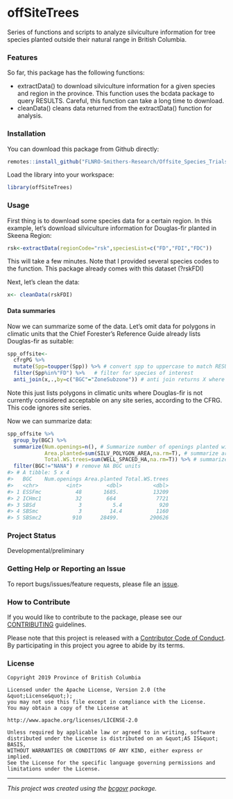 <!-- Add a project state badge
See https://github.com/BCDevExchange/Our-Project-Docs/blob/master/discussion/projectstates.md
If you have bcgovr installed and you use RStudio, click the 'Insert BCDevex Badge' Addin. -->

offSiteTrees
============

Series of functions and scripts to analyze silviculture information for
tree species planted outside their natural range in British Columbia.

### Features

So far, this package has the following functions:

-   extractData() to download silviculture information for a given
    species and region in the province. This function uses the bcdata
    package to query RESULTS. Careful, this function can take a long
    time to download.
-   cleanData() cleans data returned from the extractData() function for
    analysis.

### Installation

You can download this package from Github directly:

``` r
remotes::install_github("FLNRO-Smithers-Research/Offsite_Species_Trials")
```

Load the library into your workspace:

``` r
library(offSiteTrees)
```

### Usage

First thing is to download some species data for a certain region. In
this example, let’s download silviculture information for Douglas-fir
planted in Skeena Region:

``` r
rsk<-extractData(regionCode="rsk",speciesList=c("FD","FDI","FDC"))
```

This will take a few minutes. Note that I provided several species codes
to the function. This package already comes with this dataset (?rskFDI)

Next, let’s clean the data:

``` r
x<- cleanData(rskFDI)
```

#### Data summaries

Now we can summarize some of the data. Let’s omit data for polygons in
climatic units that the Chief Forester’s Reference Guide already lists
Douglas-fir as suitable:

``` r
spp_offsite<-
  cfrgPG %>%
  mutate(Spp=toupper(Spp)) %>% # convert spp to uppercase to match RESULTS
  filter(Spp%in%"FD") %>%   # filter for species of interest
  anti_join(x,.,by=c("BGC"="ZoneSubzone")) # anti join returns X where it is not listed in CFRG
```

Note this just lists polygons in climatic units where Douglas-fir is not
currently considered acceptable on any site series, according to the
CFRG. This code ignores site series.

Now we can summarize data:

``` r
spp_offsite %>% 
  group_by(BGC) %>% 
  summarize(Num.openings=n(), # Summarize number of openings planted with Fd
            Area.planted=sum(SILV_POLYGON_AREA,na.rm=T), # summarize area planted with Fd
            Total.WS.trees=sum(WELL_SPACED_HA,na.rm=T)) %>% # summarize total Fd well spaced
  filter(BGC!="NANA") # remove NA BGC units
#> # A tibble: 5 x 4
#>   BGC    Num.openings Area.planted Total.WS.trees
#>   <chr>         <int>        <dbl>          <dbl>
#> 1 ESSFmc           48       1685.           13209
#> 2 ICHmc1           32        664             7721
#> 3 SBSd              3          5.4            920
#> 4 SBSmc             3         14.4           1160
#> 5 SBSmc2          910      28499.          290626
```

### Project Status

Developmental/preliminary

### Getting Help or Reporting an Issue

To report bugs/issues/feature requests, please file an
[issue](https://github.com/bcgov/offSiteTrees/issues/).

### How to Contribute

If you would like to contribute to the package, please see our
[CONTRIBUTING](CONTRIBUTING.md) guidelines.

Please note that this project is released with a [Contributor Code of
Conduct](CODE_OF_CONDUCT.md). By participating in this project you agree
to abide by its terms.

### License

    Copyright 2019 Province of British Columbia

    Licensed under the Apache License, Version 2.0 (the &quot;License&quot;);
    you may not use this file except in compliance with the License.
    You may obtain a copy of the License at

    http://www.apache.org/licenses/LICENSE-2.0

    Unless required by applicable law or agreed to in writing, software distributed under the License is distributed on an &quot;AS IS&quot; BASIS,
    WITHOUT WARRANTIES OR CONDITIONS OF ANY KIND, either express or implied.
    See the License for the specific language governing permissions and limitations under the License.

------------------------------------------------------------------------

*This project was created using the
[bcgovr](https://github.com/bcgov/bcgovr) package.*
